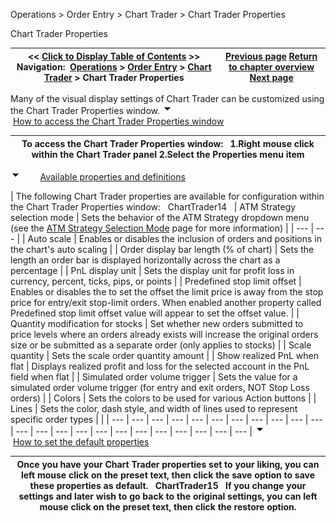 ﻿
Operations \> Order Entry \> Chart Trader \> Chart Trader Properties

Chart Trader Properties

| \<\< [Click to Display Table of Contents](properties3.md) \>\> **Navigation:**     [Operations](operations-1.md) \> [Order Entry](order_entry-1.md) \> [Chart Trader](chart_trader-1.md) \> Chart Trader Properties | [Previous page](charttrader_attachtoindicator-1.md) [Return to chapter overview](chart_trader-1.md) [Next page](fx_pro-1.md) |
| --- | --- |
Many of the visual display settings of Chart Trader can be customized using the Chart Trader Properties window.
![tog_minus](tog_minus-1.gif)        [How to access the Chart Trader Properties window](javascript:HMToggle('toggle','HowToAccessTheChartTraderPropertiesWindow','HowToAccessTheChartTraderPropertiesWindow_ICON'))

| To access the Chart Trader Properties window:   1\.Right mouse click within the Chart Trader panel 2\.Select the Properties menu item |
| --- |
![tog_minus](tog_minus-1.gif)        [Available properties and definitions](javascript:HMToggle('toggle','AvailablePropertiesAndDefinitions','AvailablePropertiesAndDefinitions_ICON'))

| The following Chart Trader properties are available for configuration within the Chart Trader Properties window:   ChartTrader14     | ATM Strategy selection mode | Sets the behavior of the ATM Strategy dropdown menu (see the [ATM Strategy Selection Mode](atm_strategy_selection_mode-1.md) page for more information) | | --- | --- | | Auto scale | Enables or disables the inclusion of orders and positions in the chart's auto scaling | | Order display bar length (% of chart) | Sets the length an order bar is displayed horizontally across the chart as a percentage | | PnL display unit | Sets the display unit for profit loss in currency, percent, ticks, pips, or points | | Predefined stop limit offset | Enables or disables the to set the offset the limit price is away from the stop price for entry/exit stop\-limit orders. When enabled another property called Predefined stop limit offset value will appear to set the offset value. | | Quantity modification for stocks | Set whether new orders submitted to price levels where an orders already exists will increase the original orders size or be submitted as a separate order (only applies to stocks) | | Scale quantity | Sets the scale order quantity amount | | Show realized PnL when flat | Displays realized profit and loss for the selected account in the PnL field when flat | | Simulated order volume trigger | Sets the value for a simulated order volume trigger (for entry and exit orders, NOT Stop Loss orders) | | Colors | Sets the colors to be used for various Action buttons | | Lines | Sets the color, dash style, and width of lines used to represent specific order types | |
| --- | --- | --- | --- | --- | --- | --- | --- | --- | --- | --- | --- | --- | --- | --- | --- | --- | --- | --- | --- | --- | --- | --- |
![tog_minus](tog_minus-1.gif)        [How to set the default properties](javascript:HMToggle('toggle','HowToSetTheDefaultProperties','HowToSetTheDefaultProperties_ICON'))

| Once you have your Chart Trader properties set to your liking, you can left mouse click on the preset text, then click the save option to save these properties as default.   ChartTrader15   If you change your settings and later wish to go back to the original settings, you can left mouse click on the preset text, then click the restore option. |
| --- |

